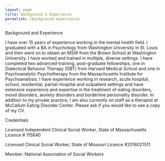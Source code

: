 ```yaml
---
layout: page
title: Background & Experience
permalink: /background-experience/
---
```


Background and Experience

I have over 15 years of experience working in the mental health field. I graduated with a BA in Psychology from Washington University in St. Louis and then went on to obtain an MSW from the Brown School at Washington University. I have worked and trained in multiple, diverse settings. I have completed two advanced-training, post-graduate fellowships, one in Dialectical Behavior Therapy (DBT) from Harvard Medical School and one in Psychoanalytic Psychotherapy from the Massachusetts Institute for Psychoanalysis. I have experience working in research, acute hospital, school, residential, partial-hospital and outpatient settings and have extensive experience and expertise in the treatment of eating disorders, mood disorders, anxiety disorders and borderline personality disorder. In addition to my private practice, I am also currently on staff as a therapist at McCallum Eating Disorder Center. Please ask if you would like to see a copy of my CV.

Credentials

Licensed Independent Clinical Social Worker, State of Massachusetts 
Licence # 115640

Licensed Clinical Social Worker, State of Missouri
Licence #2016021511

Member: National Association of Social Workers


<!--amp-img width="600" height="300" layout="responsive" src="http://lorempixel.com/600/300/sports"></amp-img-->


